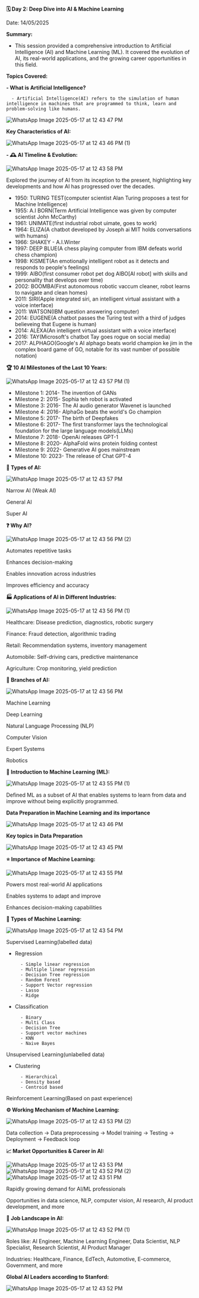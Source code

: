 **🗓 Day 2: Deep Dive into AI & Machine Learning**

Date: 14/05/2025

**Summary:**

- This session provided a comprehensive introduction to Artificial Intelligence (AI) and Machine Learning (ML). It covered the evolution of AI, its real-world applications, and the growing career opportunities in this field.

**Topics Covered:**

**- What is Artificial Intelligence?**

      - Artificial Intelligence(AI) refers to the simulation of human intelligence in machines that are programmed to think, learn and problem-solving like humans.
![WhatsApp Image 2025-05-17 at 12 43 47 PM](https://github.com/user-attachments/assets/58b1dc6d-4385-458b-a489-01173d82f14c)

**Key Characteristics of AI:**

![WhatsApp Image 2025-05-17 at 12 43 46 PM (1)](https://github.com/user-attachments/assets/81e3de51-27aa-4801-a6e8-97b95a5bf025)

**- 🕰 AI Timeline & Evolution:**

![WhatsApp Image 2025-05-17 at 12 43 58 PM](https://github.com/user-attachments/assets/1a952c5e-206b-407d-83c0-7e62073f05c0)

Explored the journey of AI from its inception to the present, highlighting key developments and how AI has progressed over the decades.

- 1950: TURING TEST(computer scientist Alan Turing proposes a test for Machine Intelligence) 
- 1955: A.I BORN(Term Artificial Intelligence was given by computer scientist John McCarthy)
- 1961: UNIMATE(first industrial robot uimate, goes to work)
- 1964: ELIZA(A chatbot developed by Joseph ai MIT holds conversations with humans)
- 1966: SHAKEY
      - A.I.Winter
- 1997: DEEP BLUE(A chess playing computer from IBM defeats world chess champion)
- 1998: KISMET(An emotionally intelligent robot as it detects and responds to people's feelings)
- 1999: AIBO(first consumer robot pet dog AIBO[AI robot] with skills and personality that develops over time)
- 2002: BOOMBA(First autonomous robotic vaccum cleaner, robot learns to navigate and clean homes)
- 2011: SIRI(Apple integrated siri, an intelligent virtual assistant with a voice interface)
- 2011: WATSON(IBM question answering computer)
- 2014: EUGENE(A chatbot passes the Turing test with a third of judges believeing that Eugene is human)
- 2014: ALEXA(An intelligent virtual assistant with a voice interface)
- 2016: TAY(Microsoft's chatbot Tay goes rogue on social media)
- 2017: ALPHAGO(Google's AI alphago beats world champion ke jim in the complex board game of GO, notable for its vast number of possible notation)
  
**🏆 10 AI Milestones of the Last 10 Years:**

![WhatsApp Image 2025-05-17 at 12 43 57 PM (1)](https://github.com/user-attachments/assets/9206ac4c-5ce3-4afe-b4ba-16a29b6b622a)

- Milestone 1: 2014- The invention of GANs
- Milestone 2: 2015- Sophia teh robot is activated
- Milestone 3: 2016- The AI audio generator Wavenet is launched
- Milestone 4: 2016- AlphaGo beats the world's Go champion
- Milestone 5: 2017- The birth of Deepfakes
- Milestone 6: 2017- The first transformer lays the technological foundation for the large language models(LLMs)
- Milestone 7: 2018- OpenAi releases GPT-1
- Milestone 8: 2020- AlphaFold wins protein folding contest
- Milestone 9: 2022- Generative AI goes mainstream
- Milestone 10: 2023- The release of Chat GPT-4

**🧠 Types of AI:**

![WhatsApp Image 2025-05-17 at 12 43 57 PM](https://github.com/user-attachments/assets/5993d71d-6721-4846-b03b-74644e36b52d)

Narrow AI (Weak AI)

General AI

Super AI

**❓ Why AI?**

![WhatsApp Image 2025-05-17 at 12 43 56 PM (2)](https://github.com/user-attachments/assets/2c1f7c61-416a-4390-84b9-676b96d465a8)

Automates repetitive tasks

Enhances decision-making

Enables innovation across industries

Improves efficiency and accuracy

**🏭 Applications of AI in Different Industries:**

![WhatsApp Image 2025-05-17 at 12 43 56 PM (1)](https://github.com/user-attachments/assets/cda9ed43-4758-408e-a0f4-8725443af007)

Healthcare: Disease prediction, diagnostics, robotic surgery

Finance: Fraud detection, algorithmic trading

Retail: Recommendation systems, inventory management

Automobile: Self-driving cars, predictive maintenance

Agriculture: Crop monitoring, yield prediction

**🌳 Branches of AI:**

![WhatsApp Image 2025-05-17 at 12 43 56 PM](https://github.com/user-attachments/assets/235595f2-cbcd-4a79-8058-b4b131d844df)

Machine Learning

Deep Learning

Natural Language Processing (NLP)

Computer Vision

Expert Systems

Robotics

**📘 Introduction to Machine Learning (ML):**

![WhatsApp Image 2025-05-17 at 12 43 55 PM (1)](https://github.com/user-attachments/assets/7923d2de-131e-4b8e-bb6c-e2da67b3bb72)

Defined ML as a subset of AI that enables systems to learn from data and improve without being explicitly programmed.

**Data Preparation in Machine Learning and its importance**

![WhatsApp Image 2025-05-17 at 12 43 46 PM](https://github.com/user-attachments/assets/af37bac9-47ee-4ba0-a9a8-c62501ece795)

**Key topics in Data Preparation**

![WhatsApp Image 2025-05-17 at 12 43 45 PM](https://github.com/user-attachments/assets/782bb4ee-4c8a-4628-be45-6d99f156d338)

**⭐ Importance of Machine Learning:**

![WhatsApp Image 2025-05-17 at 12 43 55 PM](https://github.com/user-attachments/assets/6fbfb276-f88b-429d-bc95-4125f248a275)

Powers most real-world AI applications

Enables systems to adapt and improve

Enhances decision-making capabilities

**🧩 Types of Machine Learning:**

![WhatsApp Image 2025-05-17 at 12 43 54 PM](https://github.com/user-attachments/assets/2b38d64b-93a8-4d70-b45d-223c8928cf1f)

Supervised Learning(labelled data)
- Regression
  
        - Simple linear regression
        - Multiple linear regression
        - Decision Tree regression
        - Random Forest 
        - Support Vector regression
        - Lasso
        - Ridge
  
- Classification
  
        - Binary
        - Multi Class
        - Decision Tree
        - Support vector machines
        - KNN
        - Naive Bayes
        
Unsupervised Learning(unlabelled data)
- Clustering
  
        - Hierarchical
        - Density based
        - Centroid based

Reinforcement Learning(Based on past experience)

**⚙️ Working Mechanism of Machine Learning:**

![WhatsApp Image 2025-05-17 at 12 43 53 PM (2)](https://github.com/user-attachments/assets/35edbc59-37b8-43b3-8ae5-f7d9c07f56c4)

Data collection → Data preprocessing → Model training → Testing → Deployment → Feedback loop

**📈 Market Opportunities & Career in AI:**

![WhatsApp Image 2025-05-17 at 12 43 53 PM](https://github.com/user-attachments/assets/e32ddb8a-7641-434c-85a0-818980635aec)
![WhatsApp Image 2025-05-17 at 12 43 52 PM (2)](https://github.com/user-attachments/assets/ef90184b-5354-4a44-aed0-2a80c0247f11)
![WhatsApp Image 2025-05-17 at 12 43 51 PM](https://github.com/user-attachments/assets/4e8cd048-5f97-4e9e-82b6-26736239baba)

Rapidly growing demand for AI/ML professionals

Opportunities in data science, NLP, computer vision, AI research, AI product development, and more

**💼 Job Landscape in AI:**

![WhatsApp Image 2025-05-17 at 12 43 52 PM (1)](https://github.com/user-attachments/assets/0cc458e7-f441-4457-be17-c265a87f2eee)

Roles like: AI Engineer, Machine Learning Engineer, Data Scientist, NLP Specialist, Research Scientist, AI Product Manager

Industries: Healthcare, Finance, EdTech, Automotive, E-commerce, Government, and more

**Global AI Leaders according to Stanford:**

![WhatsApp Image 2025-05-17 at 12 43 52 PM](https://github.com/user-attachments/assets/92c633cc-d9a8-40bc-aac9-61adde432f2a)

